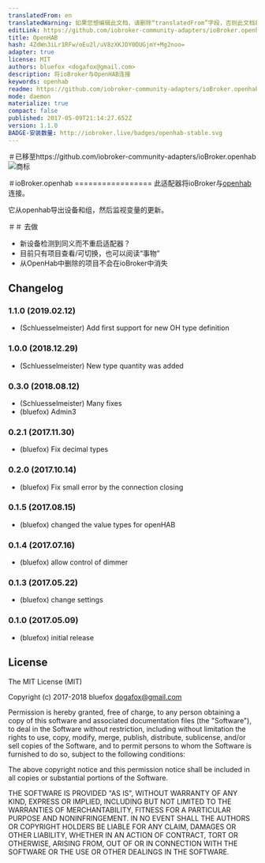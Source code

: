 ```yaml
---
translatedFrom: en
translatedWarning: 如果您想编辑此文档，请删除“translatedFrom”字段，否则此文档将再次自动翻译
editLink: https://github.com/iobroker-community-adapters/ioBroker.openhab/edit/master//README.md
title: OpenHAB
hash: 4ZdWn3iLr1RFw/oEu2l/uV8zXKJDY0DUGjmY+Mg2noo=
adapter: true
license: MIT
authors: bluefox <dogafox@gmail.com>
description: 将ioBroker与OpenHAB连接
keywords: openhab
readme: https://github.com/iobroker-community-adapters/ioBroker.openhab/blob/master/README.md
mode: daemon
materialize: true
compact: false
published: 2017-05-09T21:14:27.652Z
version: 1.1.0
BADGE-安装数量: http://iobroker.live/badges/openhab-stable.svg
---
```

＃已移至https://github.com/iobroker-community-adapters/ioBroker.openhab
![商标](zh-cn/adapterref/iobroker.openhab/../../../en/adapterref/iobroker.openhab/admin/openhab.png)

＃ioBroker.openhab =================
此适配器将ioBroker与[openhab](http://openhab.org/)连接。

它从openhab导出设备和组，然后监视变量的更新。

＃＃ 去做
 - 新设备检测到同义而不重启适配器？
 - 目前只有项目查看/可切换，也可以阅读“事物”
 - 从OpenHab中删除的项目不会在ioBroker中消失

## Changelog
### 1.1.0 (2019.02.12)
* (Schluesselmeister) Add first support for new OH type definition

### 1.0.0 (2018.12.29)
* (Schluesselmeister) New type quantity was added

### 0.3.0 (2018.08.12)
* (Schluesselmeister) Many fixes
* (bluefox) Admin3

### 0.2.1 (2017.11.30)
* (bluefox) Fix decimal types

### 0.2.0 (2017.10.14)
* (bluefox) Fix small error by the connection closing

### 0.1.5 (2017.08.15)
* (bluefox) changed the value types for openHAB

### 0.1.4 (2017.07.16)
* (bluefox) allow control of dimmer

### 0.1.3 (2017.05.22)
* (bluefox) change settings

### 0.1.0 (2017.05.09)
* (bluefox) initial release

## License
The MIT License (MIT)

Copyright (c) 2017-2018 bluefox <dogafox@gmail.com>

Permission is hereby granted, free of charge, to any person obtaining a copy
of this software and associated documentation files (the "Software"), to deal
in the Software without restriction, including without limitation the rights
to use, copy, modify, merge, publish, distribute, sublicense, and/or sell
copies of the Software, and to permit persons to whom the Software is
furnished to do so, subject to the following conditions:

The above copyright notice and this permission notice shall be included in
all copies or substantial portions of the Software.

THE SOFTWARE IS PROVIDED "AS IS", WITHOUT WARRANTY OF ANY KIND, EXPRESS OR
IMPLIED, INCLUDING BUT NOT LIMITED TO THE WARRANTIES OF MERCHANTABILITY,
FITNESS FOR A PARTICULAR PURPOSE AND NONINFRINGEMENT. IN NO EVENT SHALL THE
AUTHORS OR COPYRIGHT HOLDERS BE LIABLE FOR ANY CLAIM, DAMAGES OR OTHER
LIABILITY, WHETHER IN AN ACTION OF CONTRACT, TORT OR OTHERWISE, ARISING FROM,
OUT OF OR IN CONNECTION WITH THE SOFTWARE OR THE USE OR OTHER DEALINGS IN
THE SOFTWARE.